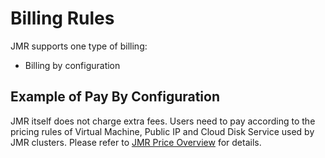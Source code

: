 # Billing Rules

 JMR supports one type of billing:
 * Billing by configuration

## Example of Pay By Configuration

   JMR itself does not charge extra fees. Users need to pay according to the pricing rules of Virtual Machine, Public IP and Cloud Disk Service used by JMR clusters. Please refer to [JMR Price Overview](./Price-Overview.md) for details.
   
